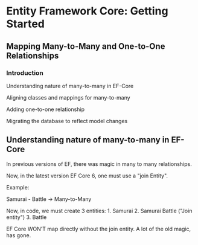 # Entity Framework Core: Getting Started

## Mapping Many-to-Many and One-to-One Relationships

### Introduction

Understanding nature of many-to-many in EF-Core

Aligning classes and mappings for many-to-many

Adding one-to-one relationship

Migrating the database to reflect model changes

## Understanding nature of many-to-many in EF-Core

In previous versions of EF, there was magic in many to many relationships.

Now, in the latest version EF Core 6, one must use a "join Entity".

Example:

Samurai - Battle -> Many-to-Many

Now, in code, we must create 3 entities:
    1. Samurai
    2. Samurai Battle    ("Join entity")
    3. Battle

EF Core WON'T map directly without the join entity. A lot of the old magic, has gone.
